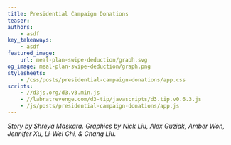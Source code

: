 ```yaml
---
title: Presidential Campaign Donations
teaser:
authors:
    - asdf
key_takeaways:
    - asdf
featured_image:
    url: meal-plan-swipe-deduction/graph.svg
og_image: meal-plan-swipe-deduction/graph.png
stylesheets:
    - /css/posts/presidential-campaign-donations/app.css
scripts:
    - //d3js.org/d3.v3.min.js
    - //labratrevenge.com/d3-tip/javascripts/d3.tip.v0.6.3.js
    - /js/posts/presidential-campaign-donations/app.js
---
```

*Story by Shreya Maskara. Graphics by Nick Liu, Alex Guziak, Amber Won, Jennifer Xu, Li-Wei Chi, & Chang Liu.*

<div id="viz"></div>

